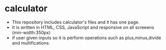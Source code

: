 # calculator
* This repository includes calculator's files and it has one page.
* It is written in HTML, CSS, JavaScript and responsive on all screeens (min-width:350px)
* if user given inputs so it is perform operations such as plus,minus,divide and multifications.
